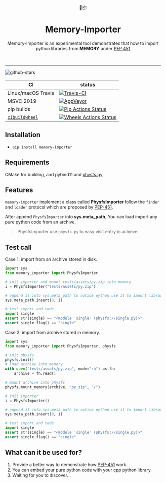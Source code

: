 <div align="center">
  💾📦 
</div>
<h1 align="center">
  Memory-Importer
</h1>

<p align="center">
    Memory-Importer is an experimental tool demonstrates that how to import python libraries from <b>MEMORY</b> under <a href="https://peps.python.org/pep-0451/">PEP 451</a>
</p>
<br/>

---
![github-stars][stars-badge]

|      CI              | status |
|----------------------|--------|
| Linux/macOS Travis   | [![Travis-CI][travis-badge]][travis-link] |
| MSVC 2019            | [![AppVeyor][appveyor-badge]][appveyor-link] |
| pip builds           | [![Pip Actions Status][actions-pip-badge]][actions-pip-link] |
| [`cibuildwheel`][]   | [![Wheels Actions Status][actions-wheels-badge]][actions-wheels-link] |

[gitter-badge]:            https://badges.gitter.im/pybind/Lobby.svg
[stars-badge]:             https://img.shields.io/github/stars/shabbywu/python-memory-importer?style=social
[actions-badge]:           https://github.com/shabbywu/python-memory-importer/workflows/Tests/badge.svg
[actions-pip-link]:        https://github.com/shabbywu/python-memory-importer/actions?query=workflow%3A%22Pip
[actions-pip-badge]:       https://github.com/shabbywu/python-memory-importer/workflows/Pip/badge.svg
[actions-wheels-link]:     https://github.com/shabbywu/python-memory-importer/actions?query=workflow%3AWheels
[actions-wheels-badge]:    https://github.com/shabbywu/python-memory-importer/workflows/Wheels/badge.svg
[travis-link]:             https://travis-ci.org/shabbywu/python-memory-importer
[travis-badge]:            https://travis-ci.org/shabbywu/python-memory-importer.svg?branch=master&status=passed
[appveyor-link]:           https://ci.appveyor.com/project/shabbywu/python-memory-importer
<!-- TODO: get a real badge link for appveyor -->
[appveyor-badge]:          https://travis-ci.org/shabbywu/python-memory-importer.svg?branch=master&status=passed
[`cibuildwheel`]:          https://cibuildwheel.readthedocs.io


Installation
------------

- `pip install memory-importer`

Requirements
------------
CMake for building, and pybind11 and [physfs.py](https://github.com/shabbywu/physfs.py.git)

Features
------------

`memory-importer` implement a class called **PhysfsImporter** follow the `finder` and `loader` protocol which are proposed by [PEP-451](https://peps.python.org/pep-0451/).

After append `PhysfsImporter` into **sys.meta_path**, You can load import any pure python code from an archive.

> PhysfsImporter use `physfs.py` to easy visit entry in achieve.


Test call
---------

Case 1: import from an archive stored in disk.

```python
import sys
from memory_importer import PhysfsImporter

# init importer and mount tests/assets/py.zip into memory
i = PhysfsImporter("tests/assets/py.zip")

# append it into sys.meta_path to notice python use it to import library
sys.meta_path.insert(0, i)

# test import and code
import single
assert str(single) == "<module 'single' (physfs://single.py)>"
assert single.flag() == "single"
```


Case 2: import from archive stored in memory.
```python
import sys
from memory_importer import PhysfsImporter, physfs

# init physfs
physfs.init()
# load archive into memory
with open("tests/assets/py.zip", mode="rb") as fh:
    archive = fh.read()

# mount archive into physfs
physfs.mount_memory(archive, "py.zip", "/")

# init importer
i = PhysfsImporter()

# append it into sys.meta_path to notice python use it to import library
sys.meta_path.insert(0, i)

# test import and code
import single
assert str(single) == "<module 'single' (physfs://single.py)>"
assert single.flag() == "single"
```

What can it be used for?
---------
1. Provide a better way to demonstrate how [PEP-451](https://peps.python.org/pep-0451/) work.
2. You can embed your pure python code with your cpp python library.
3. Waiting for you to discover...